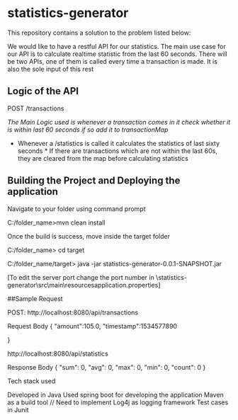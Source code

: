 # statistics-generator



This repository contains a solution to the problem listed below:

We would like to have a restful API for our statistics. The main use case for our API is to
calculate realtime statistic from the last 60 seconds. There will be two APIs, one of them is
called every time a transaction is made. It is also the sole input of this rest

## Logic of the API

POST /transactions

*The Main Logic  used is whenever a transaction comes in it check whether it is within last 60 seconds if so add it to transactionMap*

* Whenever a /statistics is called it calculates the statistics of last sixty seconds * 
If there are transactions which are not within the last 60s, they are cleared from the map before calculating statistics

## Building the Project and Deploying the application

Navigate to your folder using command prompt

C:/folder_name>mvn clean install

Once the build is success, move inside the target folder

C:/folder_name> cd target

C:/folder_name/target> java  -jar statistics-generator-0.0.1-SNAPSHOT.jar

[To edit the server port change the port number in \statistics-generator\src\main\resourcesapplication.properties]

##Sample Request

POST: http://localhost:8080/api/transactions

Request Body
{
	"amount":105.0,
	"timestamp":1534577890
	
}

http://localhost:8080/api/statistics

Response Body
{
    "sum": 0,
    "avg": 0,
    "max": 0,
    "min": 0,
    "count": 0
}


Tech stack used

Developed in Java
Used spring boot for developing the application
Maven as a build tool
// Need to implement Log4j as logging framework
Test cases in Junit
